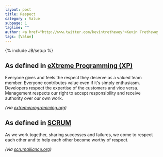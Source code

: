 ```yaml
---
layout: post
title: Respect
category : Value
subpage: 1
tagline: ""
author: <a href="http://www.twitter.com/kevintrethewey">Kevin Trethewey</a>
tags: [Value]
---
```

{% include JB/setup %}

## As defined in [eXtreme Programming (XP)](/archetype/XP)
Everyone gives and feels the respect they deserve as a valued team member. Everyone contributes value even if it's simply enthusiasm. Developers respect the expertise of the customers and vice versa. Management respects our right to accept responsibility and receive authority over our own work.

*(via [extremeprogramming.org](http://www.extremeprogramming.org/values.html))*

## As defined in [SCRUM](/archetype/Scrum)
As we work together, sharing successes and failures, we come to respect each other and to help each other become worthy of respect.

*(via [scrumalliance.org](https://www.scrumalliance.org/why-scrum/core-scrum-values-roles))*

